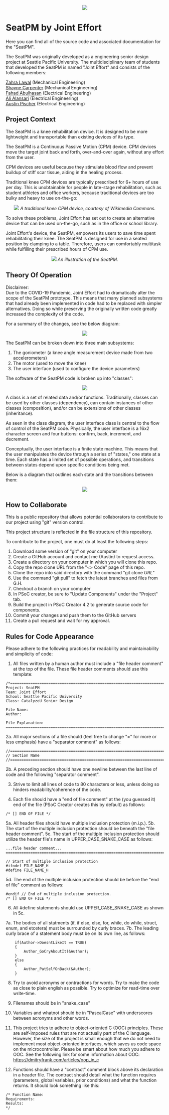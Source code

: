 <p align="center">
  <img src=/Documentation/SeatPM-Logo-3.png />
</p>

# SeatPM by Joint Effort
Here you can find all of the source code and associated documentation for
the "SeatPM".

The SeatPM was originally developed as a engineering senior design project
at Seattle Pacific University. The multidisciplinary team of students that
developed the SeatPM is named "Joint Effort" and consists of the following
members:

[Zahra Lawal](https://www.linkedin.com/in/zahra-lawal/) (Mechanical Engineering)  
[Shayne Carpenter](https://www.linkedin.com/in/shayne-carpenter/) (Mechanical Engineering)  
[Fahad Abulhasan](https://www.linkedin.com/in/fahadabulhasan/) (Electrical Engineering)  
[Ali Alansari](https://www.linkedin.com/in/ali-alansari/) (Electrical Engineering)  
[Austin Pischer](https://www.linkedin.com/in/austinpischer/) (Electrical Engineering)  

## Project Context

The SeatPM is a knee rehabilitation device. It is designed to be more
lightweight and transportable than existing devices of its type. 

The SeatPM is a Continuous Passive Motion (CPM) device. CPM devices move the 
target joint back and forth, over-and-over again, without any effort from the
user. 

CPM devices are useful because they stimulate blood flow and prevent
buildup of stiff scar tissue, aiding in the healing process.

Traditional knee CPM devices are typically prescribed for 6+ hours
of use per day. This is unobtainable for people in late-stage rehabilitation, 
such as student athletes and office workers, because traditional devices are 
too bulky and heavy to use on-the-go:

<p align="center">
  <img src=/Documentation/tradcpm.jpg />
  <em> A traditional knee CPM device, courtesy of Wikimedia Commons. </em>
</p>

To solve these problems, Joint Effort has set out to create an alternative
device that can be used on-the-go, such as in the office or school library.

Joint Effort's device, the SeatPM,  empowers its users to save time
spent rehabilitating their knee. The SeatPM is designed for use in a seated
position by clamping to a table. Therefore, users can comfortably multitask
while fulfilling their prescribed hours of CPM use.

<p align="center">
  <img src=/Documentation/seatpm-illustration.png />
  <em> An illustration of the SeatPM. </em>
</p>


## Theory Of Operation

Disclaimer:  
Due to the COVID-19 Pandemic, Joint Effort had to dramatically alter the scope
of the SeatPM prototype. This means that many planned subsystems that
had already been implemented in code had to be replaced with simpler 
alternatives. Doing so while preserving the originally written code greatly
increased the complexity of the code.

For a summary of the changes, see the below diagram:

<p align="center">
  <img src=/Documentation/blockdiagram.png />
</p>

The SeatPM can be broken down into three main subsystems:
1) The goniometer (a knee angle measurement device made from two accelerometers)
2) The motor (used to move the knee)
3) The user interface (used to configure the device parameters)

The software of the SeatPM code is broken up into "classes":

<p align="center">
  <img src=/Documentation/classdiagram.png />
</p>

A class is a set of related data and/or functions.
Traditionally, classes can be used by other classes (dependency),
can contain instances of other classes (composition),
and/or can be extensions of other classes (inheritance).

As seen in the class diagram, the user interface class is central to the flow
of control of the SeatPM code. Physically, the user interface is a 16x2 character screen and four buttons: confirm, back, increment, and decrement. 

Conceptually, the user interface is a finite state machine. This means that the user manipulates the device through a series of "states," one state at a time. 
Each state has a limited set of possible operations, and transitions between 
states depend upon specific conditions being met.

Below is a diagram that outlines each state and the transitions between them:

<p align="center">
  <img src=/Documentation/statediagram.png />
</p>


## How to Collaborate
This is a public repository that allows potential collaborators to
contribute to our project using "git" version control.

This project structure is reflected in the file structure of this repository.

To contribute to the project, one must do at least the following steps:
1. Download some version of "git" on your computer
2. Create a GitHub account and contact me (Austin) to request access.
3. Create a directory on your computer in which you will clone this repo.
4. Copy the repo clone URL from the "<> Code" page of this repo.
5. Clone the repo into said directory with the command "git clone *URL*" 
6. Use the command "git pull" to fetch the latest branches and files from G.H.
7. Checkout a branch on your computer
8. In PSoC creator, be sure to "Update Components" under the "Project" tab.
9. Build the project in PSoC Creator 4.2 to generate source code for components.
10. Commit your changes and push them to the GitHub servers
11. Create a pull request and wait for my approval.

## Rules for Code Appearance
Please adhere to the following practices for readability and maintainability
and simplicity of code:

1. All files written by a human author must include a "file header comment"
   at the top of the file. These file header comments should use this template:
```
/*==============================================================================
Project: SeatPM
Team: Joint Effort
School: Seattle Pacific University
Class: CatalyzeU Senior Design

File Name:
Author: 

File Explanation:
==============================================================================*/
```
2a. All major sections of a file should (feel free to change "=" for more or 
    less emphasis) have a "separator comment" as follows:
```
//==============================================================================
// Section Name
//==============================================================================
```
2b. A preceding section should have one newline between the last line of code
    and the following "separator comment".

3. Strive to limit all lines of code to 80 characters or less,
   unless doing so hinders readability/coherence of the code.

4. Each file should have a "end of file comment" at the (you guessed it)
   end of the file (PSoC Creator creates this by default) as follows:
```
/* [] END OF FILE */
```
5a. All header files should have multiple inclusion protection (m.i.p.).
5b. The start of the multiple inclusion protection should be beneath the
    "file header comment".
5c. The start of the multiple inclusion protection should utilize the header 
    file's name in UPPER_CASE_SNAKE_CASE as follows:
```  
...file header comment...
==============================================================================*/

// Start of multiple inclusion protection
#ifndef FILE_NAME_H
#define FILE_NAME_H
```
5d. The end of the multiple inclusion protection should be before the 
    "end of file" comment as follows:
```
#endif // End of multiple inclusion protection.
/* [] END OF FILE */
```
6. All #define statements should use UPPER_CASE_SNAKE_CASE as shown in 5c.

7a. The bodies of all statments (if, if else, else, for, 
   while, do while, struct, enum, and etcetera) must be surrounded
   by curly braces.
7b. The leading curly brace of a statement body must be on its own line,
    as follows:
```
    if(Author->DoesntLikeIt == TRUE)
    {
        Author_GoCryAboutIt(&Author);
    }
    else
    {
        Author_PatSelfOnBack(&Author);
    }
```
8. Try to avoid acronyms or contractions for words.
   Try to make the code as close to plain english as possible.
   Try to optimize for read-time over write-time.

9. Filenames should be in "snake_case"

10. Variables and whatnot should be in "PascalCase" with underscores between
    acronyms and other words. 

11. This project tries to adhere to object-oriented C (OOC) principles.
    These are self-imposed rules that are not actually part of the C language.
    However, the size of the project is small enough that we do not need to
    implement most object-oriented interfaces, which saves us code space on
    the microcontroller. Please be smart about how much you adhere to OOC.
    See the following link for some information about OOC: 
    https://dmitryfrank.com/articles/oop_in_c

12. Functions should have a "contract" comment block above its declaration in
    a header file. The contract should detail what the function requires
    (parameters, global variables, prior conditions) and what
    the function returns. It should look something like this:
```
/* Function Name:
Requirements:
Results:
*/
```
    
   

